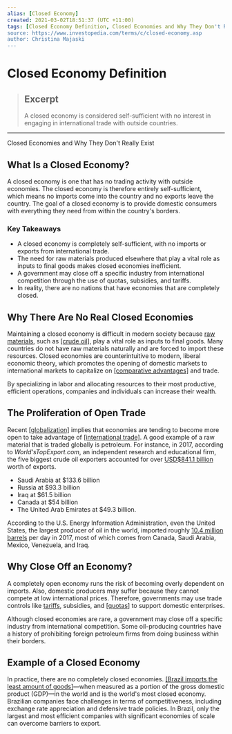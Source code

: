 ```yaml
---
alias: [Closed Economy]
created: 2021-03-02T18:51:37 (UTC +11:00)
tags: [Closed Economy Definition, Closed Economies and Why They Don't Really Exist]
source: https://www.investopedia.com/terms/c/closed-economy.asp
author: Christina Majaski
---
```


# Closed Economy Definition

> ## Excerpt
> A closed economy is considered self-sufficient with no interest in engaging in international trade with outside countries.

---

Closed Economies and Why They Don't Really Exist
## What Is a Closed Economy?

A closed economy is one that has no trading activity with outside economies. The closed economy is therefore entirely self-sufficient, which means no imports come into the country and no exports leave the country. The goal of a closed economy is to provide domestic consumers with everything they need from within the country's borders.

### Key Takeaways

-   A closed economy is completely self-sufficient, with no imports or exports from international trade.
-   The need for raw materials produced elsewhere that play a vital role as inputs to final goods makes closed economies inefficient.
-   A government may close off a specific industry from international competition through the use of quotas, subsidies, and tariffs.
-   In reality, there are no nations that have economies that are completely closed.

## Why There Are No Real Closed Economies

Maintaining a closed economy is difficult in modern society because [raw materials](https://www.investopedia.com/terms/r/rawmaterials.asp), such as [[crude oil]](https://www.investopedia.com/terms/c/crude-oil.asp), play a vital role as inputs to final goods. Many countries do not have raw materials naturally and are forced to import these resources. Closed economies are counterintuitive to modern, liberal economic theory, which promotes the opening of domestic markets to international markets to capitalize on [[comparative advantages]](https://www.investopedia.com/terms/c/comparativeadvantage.asp) and trade.

By specializing in labor and allocating resources to their most productive, efficient operations, companies and individuals can increase their wealth.

## The Proliferation of Open Trade

Recent [[globalization]](https://www.investopedia.com/terms/g/globalization.asp) implies that economies are tending to become more open to take advantage of [[international trade]](https://www.investopedia.com/insights/what-is-international-trade/). A good example of a raw material that is traded globally is petroleum. For instance, in 2017, according to _World'sTopExport.com_, an independent research and educational firm, the five biggest crude oil exporters accounted for over [USD$841.1 billion](http://www.worldstopexports.com/worlds-top-oil-exports-country/) worth of exports.

-   Saudi Arabia at $133.6 billion
-   Russia at $93.3 billion
-   Iraq at $61.5 billion
-   Canada at $54 billion
-   The United Arab Emirates at $49.3 billion.

According to the U.S. Energy Information Administration, even the United States, the largest producer of oil in the world, imported roughly [10.4 million barrels](https://www.eia.gov/tools/faqs/faq.php?id=727&t=6) per day in 2017, most of which comes from Canada, Saudi Arabia, Mexico, Venezuela, and Iraq.

## Why Close Off an Economy?

A completely open economy runs the risk of becoming overly dependent on imports. Also, domestic producers may suffer because they cannot compete at low international prices. Therefore, governments may use trade controls like [tariffs](https://www.investopedia.com/terms/t/tariff.asp), subsidies, and [[quotas]](https://www.investopedia.com/terms/q/quota.asp) to support domestic enterprises.

Although closed economies are rare, a government may close off a specific industry from international competition. Some oil-producing countries have a history of prohibiting foreign petroleum firms from doing business within their borders.

## Example of a Closed Economy

In practice, there are no completely closed economies. [[Brazil imports the least amount of goods]](https://data.worldbank.org/indicator/NE.IMP.GNFS.KD?locations=BR)—when measured as a portion of the gross domestic product (GDP)—in the world and is the world's most closed economy. Brazilian companies face challenges in terms of competitiveness, including exchange rate appreciation and defensive trade policies. In Brazil, only the largest and most efficient companies with significant economies of scale can overcome barriers to export.
